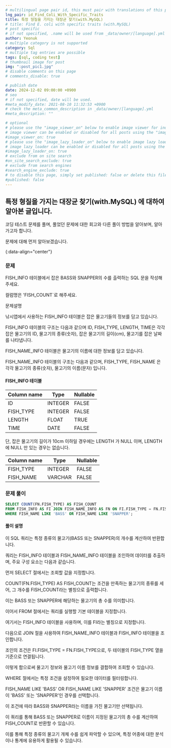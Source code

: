 ```yaml
---
# multilingual page pair id, this must pair with translations of this page. (This name must be unique)
lng_pair: id_Find_Coli_With_Specific_Traits
title: 특정 형질을 가지는 대장균 찾기(with.MySQL)
# title: Find E. coli with specific traits (with.MySQL)
# post specific
# if not specified, .name will be used from _data/owner/[language].yml
author: Yeonuk
# multiple category is not supported
category: Sql
# multiple tag entries are possible
tags: [sql, coding test]
# thumbnail image for post
img: ":post_pic1.jpg"
# disable comments on this page
# comments_disable: true

# publish date
date: 2024-12-02 09:00:00 +0900
# seo
# if not specified, date will be used.
#meta_modify_date: 2021-08-10 11:32:53 +0900
# check the meta_common_description in _data/owner/[language].yml
#meta_description: ""

# optional
# please use the "image_viewer_on" below to enable image viewer for individual pages or posts (_posts/ or [language]/_posts folders).
# image viewer can be enabled or disabled for all posts using the "image_viewer_posts: true" setting in _data/conf/main.yml.
#image_viewer_on: true
# please use the "image_lazy_loader_on" below to enable image lazy loader for individual pages or posts (_posts/ or [language]/_posts folders).
# image lazy loader can be enabled or disabled for all posts using the "image_lazy_loader_posts: true" setting in _data/conf/main.yml.
#image_lazy_loader_on: true
# exclude from on site search
#on_site_search_exclude: true
# exclude from search engines
#search_engine_exclude: true
# to disable this page, simply set published: false or delete this file
#published: false
---
```


<!-- outline-start -->

## 특정 형질을 가지는 대장균 찾기(with.MySQL) 에 대하여 알아본 글입니다.

코딩 테스트 문제를 풀며, 풀었던 문제에 대한 회고와 다른 풀이 방법을 알아보며, 알아가고자 합니다.

문제에 대해 먼저 알아보겠습니다.

{:data-align="center"}

<!-- outline-end -->

### 문제

FISH_INFO 테이블에서 잡은 BASS와 SNAPPER의 수를 출력하는 SQL 문을 작성해주세요.

컬럼명은 'FISH_COUNT`로 해주세요.

문제설명

낚시앱에서 사용하는 FISH_INFO 테이블은 잡은 물고기들의 정보를 담고 있습니다.

FISH_INFO 테이블의 구조는 다음과 같으며 ID, FISH_TYPE, LENGTH, TIME은 각각 잡은 물고기의 ID, 물고기의 종류(숫자), 잡은 물고기의 길이(cm), 물고기를 잡은 날짜를 나타냅니다.

FISH_NAME_INFO 테이블은 물고기의 이름에 대한 정보를 담고 있습니다.

FISH_NAME_INFO 테이블의 구조는 다음과 같으며, FISH_TYPE, FISH_NAME 은 각각 물고기의 종류(숫자), 물고기의 이름(문자) 입니다.

#### FISH_INFO 테이블

<!-- #### 제한사항

- a의 길이는 1 이상 1,000,000 이하입니다.
- a[i]는 i+1 번째 풍선에 써진 숫자를 의미합니다.
- a의 모든 수는 -1,000,000,000 이상 1,000,000,000 이하인 정수입니다.
- a의 모든 수는 서로 다릅니다. -->

<!-- #### 입출력 예 -->

| Column name | Type    | Nullable |
| ----------- | ------- | -------- |
| ID          | INTEGER | FALSE    |
| FISH_TYPE   | INTEGER | FALSE    |
| LENGTH      | FLOAT   | TRUE     |
| TIME        | DATE    | FALSE    |

단, 잡은 물고기의 길이가 10cm 이하일 경우에는 LENGTH 가 NULL 이며, LENGTH 에 NULL 만 있는 경우는 없습니다.

| Column name | Type    | Nullable |
| ----------- | ------- | -------- |
| FISH_TYPE   | INTEGER | FALSE    |
| FISH_NAME   | VARCHAR | FALSE    |

### 문제 풀이

```sql
SELECT COUNT(FN.FISH_TYPE) AS FISH_COUNT
FROM FISH_INFO AS FI JOIN FISH_NAME_INFO AS FN ON FI.FISH_TYPE = FN.FISH_TYPE
WHERE FISH_NAME LIKE 'BASS' OR FISH_NAME LIKE 'SNAPPER';
```

#### 풀이 설명

이 SQL 쿼리는 특정 종류의 물고기(BASS 또는 SNAPPER)의 개수를 계산하여 반환합니다.

쿼리는 FISH_INFO 테이블과 FISH_NAME_INFO 테이블을 조인하여 데이터를 추출하며, 주요 구성 요소는 다음과 같습니다.

먼저 SELECT 절에서는 조회할 값을 지정합니다.

COUNT(FN.FISH_TYPE) AS FISH_COUNT는 조건을 만족하는 물고기의 종류를 세어, 그 개수를 FISH_COUNT라는 별칭으로 출력합니다.

이는 BASS 또는 SNAPPER에 해당하는 물고기의 총 수를 의미합니다.

이어서 FROM 절에서는 쿼리를 실행할 기본 테이블을 지정합니다.

여기서는 FISH_INFO 테이블을 사용하며, 이를 FI라는 별칭으로 지정합니다.

다음으로 JOIN 절을 사용하여 FISH_NAME_INFO 테이블과 FISH_INFO 테이블을 조인합니다.

조인의 조건은 FI.FISH_TYPE = FN.FISH_TYPE으로, 두 테이블의 FISH_TYPE 열을 기준으로 연결됩니다.

이렇게 함으로써 물고기 정보와 물고기 이름 정보를 결합하여 조회할 수 있습니다.

WHERE 절에서는 특정 조건을 설정하여 필요한 데이터를 필터링합니다.

FISH_NAME LIKE 'BASS' OR FISH_NAME LIKE 'SNAPPER' 조건은 물고기 이름이 'BASS' 또는 'SNAPPER'인 경우를 선택합니다.

이 조건에 따라 BASS와 SNAPPER라는 이름을 가진 물고기만 선택됩니다.

이 쿼리를 통해 BASS 또는 SNAPPER로 이름이 지정된 물고기의 총 수를 계산하여 FISH_COUNT로 반환할 수 있습니다.

이를 통해 특정 종류의 물고기 개체 수를 쉽게 파악할 수 있으며, 특정 어종에 대한 분석이나 통계에 유용하게 활용될 수 있습니다.
